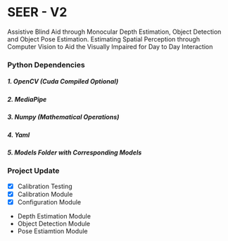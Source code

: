 # SEER - V2

 Assistive Blind Aid through Monocular Depth Estimation, Object Detection and Object Pose Estimation.
 Estimating Spatial Perception through Computer Vision to Aid the Visually Impaired for Day to Day Interaction


### Python Dependencies 
##### 1. OpenCV (Cuda Compiled Optional)
##### 2. MediaPipe 
##### 3. Numpy (Mathematical Operations)
##### 4. Yaml
##### 5. Models Folder with Corresponding Models


### Project Update 
- [x] Calibration Testing
- [x] Calibration Module
- [x] Configuration Module
- Depth Estimation Module
- Object Detection Module
- Pose Estiamtion Module